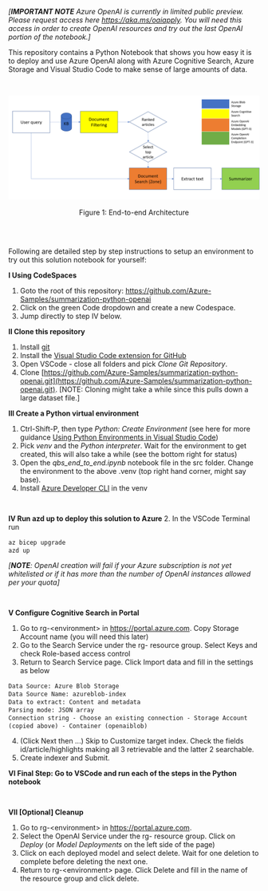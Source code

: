 *[**IMPORTANT NOTE** Azure OpenAI is currently in limited public preview. Please request access here https://aka.ms/oaiapply. You will need this access in order to create OpenAI resources and try out the last OpenAI portion of the notebook.]*

This repository contains a Python Notebook that shows you how easy it is to deploy and use Azure OpenAI along with Azure Cognitive Search, Azure Storage and Visual Studio Code to make sense of large amounts of data.
<pre>

</pre>
![Figure 1: End-to-end Architecture](images/EndtoEndArchitecture.png)
<figcaption align = "center">Figure 1: End-to-end Architecture</figcaption><br/>
<pre>

</pre>
Following are detailed step by step instructions to setup an environment to try out this solution notebook for yourself: 

**I Using CodeSpaces**
  1. Goto the root of this repository: https://github.com/Azure-Samples/summarization-python-openai
  2. Click on the green Code dropdown and create a new Codespace. 
  3. Jump directly to step IV below.
  
**II Clone this repository**
  1. Install [git](https://git-scm.com/download/win)
  2. Install the [Visual Studio Code extension for GitHub](https://marketplace.visualstudio.com/items?itemName=GitHub.vscode-pull-request-github)
  3. Open VSCode - close all folders and pick *Clone Git Repository*. 
  4. Clone [https://github.com/Azure-Samples/summarization-python-openai.git](https://github.com/Azure-Samples/summarization-python-openai.git). [NOTE: Cloning might take a while since this pulls down a large dataset file.]

**III Create a Python virtual environment**
  1. Ctrl-Shift-P, then type *Python: Create Environment* (see here for more guidance [Using Python Environments in Visual Studio Code](https://code.visualstudio.com/docs/python/environments#_using-the-create-environment-command))
  2. Pick *venv* and the *Python interpreter*. Wait for the environment to get created, this will also take a while (see the bottom right for status)
  3. Open the *qbs\_end\_to\_end.ipynb* notebook file in the src folder. Change the environment to the above .venv (top right hand corner, might say base). 
  4. Install [Azure Developer CLI](https://learn.microsoft.com/en-us/azure/developer/azure-developer-cli/install-azd?tabs=baremetal%2Cwindows) in the venv
<pre>

</pre>
**IV Run azd up to deploy this solution to Azure**
   2. In the VSCode Terminal run
~~~ 
az bicep upgrade
azd up
~~~
*[**NOTE**: OpenAI creation will fail if your Azure subscription is not yet whitelisted or if it has more than the number of OpenAI instances allowed per your quota]*
<pre>

</pre>
**V Configure Cognitive Search in Portal**
  1. Go to rg-\<environment\> in https://portal.azure.com. Copy Storage Account name (you will need this later)
  2. Go to the Search Service under the rg-<environment> resource group. Select Keys and check Role-based access control
  3. Return to Search Service page. Click Import data and fill in the settings as below
~~~
Data Source: Azure Blob Storage
Data Source Name: azureblob-index
Data to extract: Content and metadata
Parsing mode: JSON array
Connection string - Choose an existing connection - Storage Account (copied above) - Container (openaiblob)
~~~
4. (Click Next then ...) Skip to Customize target index. Check the fields id/article/highlights making all 3 retrievable and the latter 2 searchable.
5. Create indexer and Submit. 

**VI Final Step: Go to VSCode and run each of the steps in the Python notebook**
<pre>

</pre>
**VII [Optional] Cleanup**
  1. Go to rg-\<environment\> in https://portal.azure.com. 
  2. Select the OpenAI Service under the rg-<environment> resource group. Click on *Deploy* (or *Model Deployments* on the left side of the page)
  4. Click on each deployed model and select delete. Wait for one deletion to complete before deleting the next one.
  5. Return to rg-\<environment\> page. Click Delete and fill in the name of the resource group and click delete.
